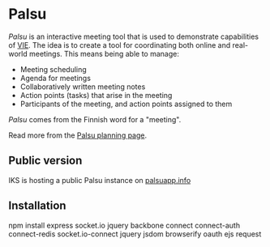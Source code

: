 Palsu
=====

*Palsu* is an interactive meeting tool that is used to demonstrate capabilities of [VIE](https://github.com/bergie/VIE). The idea is to create a tool for coordinating both online and real-world meetings. This means being able to manage:

* Meeting scheduling
* Agenda for meetings
* Collaboratively written meeting notes
* Action points (tasks) that arise in the meeting
* Participants of the meeting, and action points assigned to them

_Palsu_ comes from the Finnish word for a "meeting".

Read more from the [Palsu planning page](http://wiki.iks-project.eu/index.php/VIE/Palsu).

Public version
--------------

IKS is hosting a public Palsu instance on [palsuapp.info](http://palsuapp.info/)

Installation
------------

npm install express socket.io jquery backbone connect connect-auth connect-redis socket.io-connect jquery jsdom browserify oauth ejs request
